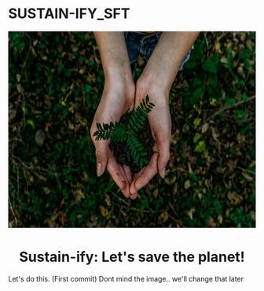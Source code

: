 # SUSTAIN-IFY_SFT
<div align="center">
  <img src="https://github.com/MonospaceSurya/SUSTAIN-IFY_SFT/blob/4c6c779a4bb4d7a3c99538005757c186ed1b92d6/images/bg.jpg" alt="Logo" width="800" height="400">
  <h1 align="center">Sustain-ify: Let's save the planet!</h1>
</div>

Let's do this. (First commit)
Dont mind the image.. we'll change that later
